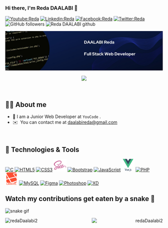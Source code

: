 ### Hi there, I'm Reda DAALABI 👋

[![Youtube:Reda](https://img.shields.io/badge/-Reda-red?style=flat-square&logo=Youtube&logoColor=white&link=https://www.youtube.com/channel/UCtn_L7BTM2Wqzm1G-VBy18w)](https://www.youtube.com/channel/UCtn_L7BTM2Wqzm1G-VBy18w)
[![Linkedin:Reda](https://img.shields.io/badge/-Reda-blue?style=flat-square&logo=Linkedin&logoColor=white&link=https://www.linkedin.com/in/reda-daalabi-1535ab1bb/)](https://www.linkedin.com/in/reda-daalabi-1535ab1bb/)
[![Facebook:Reda](https://img.shields.io/badge/-Reda-blue?style=flat-square&logo=Facebook&logoColor=white&link=https://web.facebook.com/reda.daalabi/)](https://web.facebook.com/reda.daalabi/)
[![Twitter:Reda](https://img.shields.io/badge/-Reda-blue?style=flat-square&logo=twitter&logoColor=white&link=https://twitter.com/RDaalabi)](https://twitter.com/RDaalabi)
![GitHub followers](https://img.shields.io/github/followers/redaDaalabi2?label=Follow&style=social)
<img src="https://komarev.com/ghpvc/?username=redaDaalabi2&label=Profile%20views&color=0e75b6&style=plastic" alt="Reda DAALABI github" width="110px" />

<p align="center">
  <img src="./Back_Reda.jpg">
</p>

<p align="center">
  <a href="https://github.com/DenverCoder1/readme-typing-svg"><img src="https://readme-typing-svg.herokuapp.com?lines=I'm+Full+Stack+Web+Developer"></a>
</p>

<br>

<p align="center"> 
	<a href = "https://commits.top/morocco.html" target="_blank">
	</a>
</p>

## :sassy_man: About me

- :school: I am a Junior Web Developer at `YouCode` .
  <br>
- ✉️  You can contact me at [daalabireda@gmail.com](mailto:daalabireda@gmail.com)
<a href="https://twitter.com/RDaalabi" target="_blank" rel="noreferrer"></a>
<br>

## 🔧 Technologies & Tools

<a href="https://docs.microsoft.com/en-us/cpp/?view=msvc-170" target="_blank" rel="noreferrer"><img src="https://raw.githubusercontent.com/danielcranney/readme-generator/main/public/icons/skills/c-colored.svg" width="36" height="36" alt="C" /></a>
<a href="https://developer.mozilla.org/en-US/docs/Glossary/HTML5" target="_blank" rel="noreferrer"><img src="https://raw.githubusercontent.com/danielcranney/readme-generator/main/public/icons/skills/html5-colored.svg" width="36" height="36" alt="HTML5" /></a>
<a href="https://www.w3.org/TR/CSS/#css" target="_blank" rel="noreferrer"><img src="https://raw.githubusercontent.com/danielcranney/readme-generator/main/public/icons/skills/css3-colored.svg" width="36" height="36" alt="CSS3" /></a>
<a href="https://sass-lang.com" target="_blank" rel="noreferrer"> <img src="https://raw.githubusercontent.com/devicons/devicon/master/icons/sass/sass-original.svg" alt="sass" width="40" height="40"/></a> 
<a href="https://getbootstrap.com/" target="_blank" rel="noreferrer"><img src="https://raw.githubusercontent.com/danielcranney/readme-generator/main/public/icons/skills/bootstrap-colored.svg" width="36" height="36" alt="Bootstrap" /></a>
<a href="https://developer.mozilla.org/en-US/docs/Web/JavaScript" target="_blank" rel="noreferrer"><img src="https://raw.githubusercontent.com/danielcranney/readme-generator/main/public/icons/skills/javascript-colored.svg" width="36" height="36" alt="JavaScript" /></a>
<a href="https://vuejs.org/" target="_blank" rel="noreferrer"> <img src="https://raw.githubusercontent.com/devicons/devicon/master/icons/vuejs/vuejs-original-wordmark.svg" alt="vuejs" width="40" height="40"/></a>
<a href="https://www.php.net/" target="_blank" rel="noreferrer"><img src="https://raw.githubusercontent.com/danielcranney/readme-generator/main/public/icons/skills/php-colored.svg" width="36" height="36" alt="PHP" /></a>
<a href="https://laravel.com/" target="_blank" rel="noreferrer"> <img src="https://raw.githubusercontent.com/devicons/devicon/master/icons/laravel/laravel-plain-wordmark.svg" alt="laravel" width="40" height="40"/></a> 
<a href="https://www.mysql.com/" target="_blank" rel="noreferrer"><img src="https://raw.githubusercontent.com/danielcranney/readme-generator/main/public/icons/skills/mysql-colored.svg" width="36" height="36" alt="MySQL" /></a>
<a href="https://www.figma.com/" target="_blank" rel="noreferrer"><img src="https://raw.githubusercontent.com/danielcranney/readme-generator/main/public/icons/skills/figma-colored.svg" width="36" height="36" alt="Figma" /></a>
<a href="https://www.adobe.com/uk/products/photoshop.html" target="_blank" rel="noreferrer"><img src="https://raw.githubusercontent.com/danielcranney/readme-generator/main/public/icons/skills/photoshop-colored.svg" width="36" height="36" alt="Photoshop" /></a>
<a href="https://www.adobe.com/uk/products/xd.html" target="_blank" rel="noreferrer"><img src="https://raw.githubusercontent.com/danielcranney/readme-generator/main/public/icons/skills/xd-colored.svg" width="36" height="36" alt="XD" /></a>

## Watch my contributions get eaten by a snake 🐍

![snake gif](https://github.com/tanyarajhans/Actions/blob/output/github-contribution-grid-snake.svg)

<p align="left"><img width="45%" align="left" src="https://github-readme-stats.vercel.app/api?username=redaDaalabi2&show_icons=true&include_all_commits=true&theme=radical&hide_border=true" alt="redaDaalabi2" /></p>
<p align="right"><img width="45%" align="right" sy src="https://github-readme-stats.vercel.app/api/top-langs/?username=redaDaalabi2&layout=compact&theme=radical&hide_border=true" alt="redaDaalabi2" /></p>   
